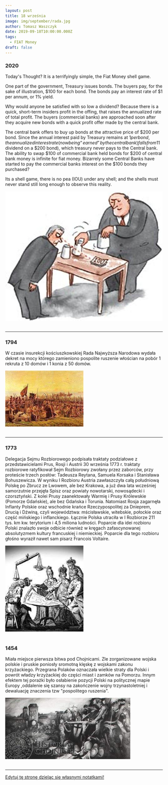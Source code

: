 ```yaml
---
layout: post
title: 18 września
image: img/september/rada.jpg
author: Tomasz Waszczyk
date: 2019-09-18T10:00:00.000Z
tags:
  - FIAT Money
draft: false
---
```


### 2020

Today's Thought?
It is a terrifyingly simple, the Fiat Money shell game.

One part of the government, Treasury issues bonds. The buyers pay, for the sake of illustration, $100 for each bond. The bonds pay an interest rate of $1 per annum, or 1% yield.

Why would anyone be satisfied with so low a dividend? Because there is a quick, short-term insiders profit in the offing, that raises the annualized rate of total profit. The buyers (commercial banks) are approached soon after they acquire new bonds with a quick profit offer made by the central bank.

The central bank offers to buy up bonds at the attractive price of $200 per bond. Since the annual interest paid by Treasury remains at $1 per bond, the annualized interest rate (now being “earned” by the central bank) falls from 1% (one dollar on a hundred) to one-half of 1% ($1 dividend on a $200 bond), which treasury never pays to the Central bank. The ability to swap $100 of commercial bank held bonds for $200 of central bank money is infinite for fiat money.
Bizarrely some Central Banks have started to pay the commercial banks interest on the $100 bonds they purchased?

Its a shell game, there is no pea (IOU) under any shell; and the shells must never stand still long enough to observe this reality.

<img src="./img/september/game.jpeg"><br><br>

---

<!-- Główne kultury świata to kultura zachodnia (amerykańska i europejska), afrykańska, latynoamerykańska, arabska i azjatycka. Każda z tych kultur posiada swoje nieodłączne cechy, które razem wzięte tworzą niepowtarzalne połączenie wyróżniające kultury spośród innych. Te wyróżniające je cechy to:

Indywidualizm - jest charakterystyczny dla kultur zachodnich. Wywodzi się on jeszcze z tradycji protestanckiej, w której człowiek jest z góry przeznaczony do osiągania sukcesów jako jednostka. Najważniejsze wartości indywidualistyczne to wolność rozwoju unikalnej osobowości, wolność przedsięwzięć i wyrażania siebie. Pozycja jest zdobywana, a nie dziedziczona, prawa i obowiązki są stanowione przez prawo, ale mogą być kwestionowane.
Kultury indywidualistyczne to kraje:
Ameryki Północnej, Europy Północnej i Zachodniej, Australii i Nowej Zelandii, Izraela

Kolektywizm z kolei skupia się na zbiorowości (rodzina, klan, kasta, grupa społeczna, społeczeństwo). Motywem przewodnim działania jednostki jest dobro zbiorowości, jednostka zaś korzysta z praw pod warunkiem, że są zgodne z prawami zbiorowości. Miejsce państwa i prawa nie jest jasne. Decyzje są podejmowane przez przywódców w oparciu o ich osobiste cele. Kolektywizm odznacza się unikaniem konfrontacji, zachowaniem harmonii w grupie, niekwestionowaną władzą osób starszych.
Kultury kolektywistyczne to kraje:
Afryka, Azja, Bliski Wschód, Oceania

Kultury wysokiego kontekstu porozumiewają się w sposób aluzyjny, posługują się raczej sygnałami niewerbalnymi oraz wskazówkami myśli. Komunikacja opiera się na uważnym dobieraniu i ważeniu słów, bezpośredniość oraz wyrażanie przeciwnej opinii są niemile widziane. Polegają bardziej na intuicji i zaufaniu niż na faktach i statystykach. Dla ludzi z kultur niskiego kontekstu osoby reprezentujące kulturę wysokiego kontekstu mogą być uważane za podejrzliwe, nieszczere i przebiegłe.
Należą do nich:
Kraje azjatyckie, arabskie i śródziemnomorskie

Kultura niskiego kontekstu charakteryzuje się bardzo bezpośrednią i otwartą komunikacją. Unika się niepotrzebnych rytuałów, „owijania w bawełnę”, udawanych formuł oraz słownego upiększania. Niewiele uwagi poświęca się językowi ciała. Ważne jest też silne przywiązanie do czasu oraz oddzielanie pracy od relacji międzyludzkich.
Zalicza się do nich kraje:
Ameryka Północna, kraje skandynawskie, Niemcy, Szwajcaria

Kultury monochroniczne są przywiązane do czasu. Czas odgrywa dla nich dużą rolę i liczą go w godzinach, minutach i sekundach. Zegar reguluje ich życie społeczne, rodzinne, pracę, grę, procesy produkcyjne.
Kultury monochroniczne wystepują w:
Kraje skandynawskie i inne germańskie kraje europejskie, Ameryka Północna, Japonia

Kultury polichroniczne nie przywiązują wagi do czasu, gdyż dla nich ważniejsze są relacje i tradycja. Nie widzą sensu w dokładnym liczeniu czasu, zaś jego najlepszym wyznacznikiem są dni, tygodnie, miesiące i lata. Powolność, a nie pośpiech są kardynalną zasadą. Wszystko, co ma być zrobione w końcu zostanie zrobione. Konflikty pomiędzy negocjatorami reprezentującymi obydwie kultury powstają dlatego, że partnerzy punktualni traktują swych mniej punktualnych rozmówców jako niezdyscyplinowanych, niezorganizowanych, a nawet leniwych.
Do kultur polichronicznych zaliczymy więc:
Kraje arabskie, większość krajów Afryki, Ameryki Łacińskiej, kraje Azji Południowej i Południowo-Wschodniej

Można także wyróżnić kultury propartnerskie, nastawione na relacje, które dużą uwagę przywiązują do sposobu, w jaki utrzymywane są wzajemne kontakty oraz kultury protransakcyjne, które przede wszystkim dążą do postawionych celów, są nastawione na wynik. Konflikt może polegać na tym, że przedstawiciele kultury protransakcyjnej  będą postrzegani przez negocjatorów propartnerskich jako zbyt pewni siebie, agresywni, grubiańscy.
Kultury propartnerskie znajdziemy w:
Kraje arabskie, większość krajów Afryki, Ameryki Łacińskiej i Azji
Zaś kraje protransakcyjne to:
Kraje skandynawskie i inne kraje germańskie, kraje europejskie, Ameryka Północna (USA, Kanada), Australia, Nowa Zelandia

Przywiązywanie wagi do statusu społecznego, hierarchii, władzy i okazywania szacunku jest znakiem podziału na kultury ceremonialne i nieceremonialne. Nieceremonialni nie przywiązują uwagi do konwenansów czy hierarchi, wszystkich traktują na równi z sobą. Dla kultur ceremonialnych jest to bardzo obraźliwe, gdy nie przestrzega się zasady starszeństwa lub gdy do negocjacji z nimi zostanie wysłana osoba młodsza wiekiem lub doświadczeniem zawodowym.
Nieceremonialne narody spotkamy w:
USA, Kanada, Australia, Nowa Zelandia, kraje skandynawskie, Holandia
Ceremonialne kultury to:
Pozostałe kraje europejskie, kraje basenu Morza Śródziemnego, kraje arabskie, Ameryka Łacińska

Kultury operujące dużą liczbą sygnałów niewerbalnych są określane mianem kultur ekspresyjnych, zaś kultury, które ograniczają je do minimum to kultury powściągliwe.
Ekspresyjnośc na pewno zauważymy w:
Włochy, Hiszpania, Francja, kraje afrykańskie

Kultury powściągliwe unikają kontaktu wzrokowego, zachowują o wiele większy dystans, mówią ciszej, a sama cisza nie jest dla nich krępująca. Ludzie  z tej kultury ograniczają gestykulację i mimikę oraz nie lubią być dotykani, stąd partnerzy z kultur ekspresyjnych odbierają ich często jako ludzi fałszywych, nie chcących z nimi współpracować.
Powściągliwe nacje zaś to:
Głównie kraje azjatyckie -->

### 1794

W czasie insurekcji kościuszkowskiej Rada Najwyższa Narodowa wydała dekret na mocy którego zamieniono pospolite ruszenie włościan na pobór 1 rekruta z 10 domów i 1 konia z 50 domów.

<img src="./img/september/rada.jpg"><br><br>

---

### 1773

Delegacja Sejmu Rozbiorowego podpisała traktaty podziałowe z przedstawicielami Prus, Rosji i Austrii
30 września 1773 r. traktaty rozbiorowe
ratyfikował Sejm Rozbiorowy zwołany przez
zaborców, przy proteście trzech posłów:
Tadeusza Reytana, Samuela Korsaka i
Stanisława Bohuszewicza.
W wyniku I Rozbioru Austria zawłaszczyła całą
południową Polskę po Zbrucz ze Lwowem, ale
bez Krakowa, a już dwa lata wcześniej
samorzutnie przejęła Spisz oraz powiaty
nowotarski, nowosądecki i czorsztyński. Z kolei
Prusy zaanektowały Warmię i Prusy Królewskie
(Pomorze Gdańskie), ale bez Gdańska i Torunia.
Natomiast Rosja zagarnęła Inflanty Polskie oraz wschodnie krańce Rzeczypospolitej za
Dnieprem, Drucią i Dźwiną, czyli województwa:
mścisławskie, witebskie, połockie oraz część
mińskiego i inflanckiego. Łącznie Polska utraciła w I Rozbiorze 211 tys. km kw. terytorium i 4,5 miliona ludności.
Poparcie dla idei rozbioru Polski znalazło swoje odbicie również w kręgach zafascynowanej absolutyzmem kultury francuskiej i niemieckiej. Poparcie dla tego rozbioru głośno wyraził nawet sam pisarz Francois Voltaire.

<img src="./img/september/sejmrozbiorowy.jpg"><br><br>

### 1454

Miała miejsce pierwsza bitwa pod Chojnicami.
Zle zorganizowane wojska polskie i pruskie poniosły sromotną klęskę z wojskami zakonu krzyżackiego.
Przegrana Polaków oznaczała wielkie straty dla Polski i powrót władzy krzyżackiej do części miast i zamków na Pomorzu. Innym efektem tej porażki było osłabienie pozycji Polski na politycznej mapie Europy ,oddalenie się szansy na zakończenie wojny trzynastoletniej i dewaluację znaczenia tzw "pospolitego ruszenia".

<img src="./img/september/chojnice.jpg"><br><br>

---

<a href="https://github.com/TomaszWaszczyk/historia.waszczyk.com/edit/master/src/content/september-18.md" target="_blank">Edytuj tę stronę dzieląc się własnymi notatkami!</a>
